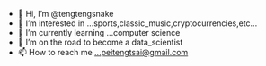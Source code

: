 - 👋 Hi, I’m @tengtengsnake
- 👀 I’m interested in ...sports,classic_music,cryptocurrencies,etc...
- 🌱 I’m currently learning ...computer science
- 💞️ I’m on the road to become a data_scientist 
- 📫 How to reach me ...peitengtsai@gmail.com

<!---
tengtengsnake/tengtengsnake is a ✨ special ✨ repository because its `README.md` (this file) appears on your GitHub profile.
You can click the Preview link to take a look at your changes.
--->
